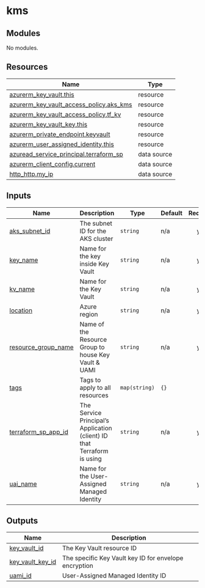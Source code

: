 # kms

<!-- BEGIN_TF_DOCS -->
## Modules

No modules.
## Resources

| Name | Type |
|------|------|
| [azurerm_key_vault.this](https://registry.terraform.io/providers/hashicorp/azurerm/latest/docs/resources/key_vault) | resource |
| [azurerm_key_vault_access_policy.aks_kms](https://registry.terraform.io/providers/hashicorp/azurerm/latest/docs/resources/key_vault_access_policy) | resource |
| [azurerm_key_vault_access_policy.tf_kv](https://registry.terraform.io/providers/hashicorp/azurerm/latest/docs/resources/key_vault_access_policy) | resource |
| [azurerm_key_vault_key.this](https://registry.terraform.io/providers/hashicorp/azurerm/latest/docs/resources/key_vault_key) | resource |
| [azurerm_private_endpoint.keyvault](https://registry.terraform.io/providers/hashicorp/azurerm/latest/docs/resources/private_endpoint) | resource |
| [azurerm_user_assigned_identity.this](https://registry.terraform.io/providers/hashicorp/azurerm/latest/docs/resources/user_assigned_identity) | resource |
| [azuread_service_principal.terraform_sp](https://registry.terraform.io/providers/hashicorp/azuread/latest/docs/data-sources/service_principal) | data source |
| [azurerm_client_config.current](https://registry.terraform.io/providers/hashicorp/azurerm/latest/docs/data-sources/client_config) | data source |
| [http_http.my_ip](https://registry.terraform.io/providers/hashicorp/http/latest/docs/data-sources/http) | data source |
## Inputs

| Name | Description | Type | Default | Required |
|------|-------------|------|---------|:--------:|
| <a name="input_aks_subnet_id"></a> [aks\_subnet\_id](#input\_aks\_subnet\_id) | The subnet ID for the AKS cluster | `string` | n/a | yes |
| <a name="input_key_name"></a> [key\_name](#input\_key\_name) | Name for the key inside Key Vault | `string` | n/a | yes |
| <a name="input_kv_name"></a> [kv\_name](#input\_kv\_name) | Name for the Key Vault | `string` | n/a | yes |
| <a name="input_location"></a> [location](#input\_location) | Azure region | `string` | n/a | yes |
| <a name="input_resource_group_name"></a> [resource\_group\_name](#input\_resource\_group\_name) | Name of the Resource Group to house Key Vault & UAMI | `string` | n/a | yes |
| <a name="input_tags"></a> [tags](#input\_tags) | Tags to apply to all resources | `map(string)` | `{}` | no |
| <a name="input_terraform_sp_app_id"></a> [terraform\_sp\_app\_id](#input\_terraform\_sp\_app\_id) | The Service Principal’s Application (client) ID that Terraform is using | `string` | n/a | yes |
| <a name="input_uai_name"></a> [uai\_name](#input\_uai\_name) | Name for the User-Assigned Managed Identity | `string` | n/a | yes |
## Outputs

| Name | Description |
|------|-------------|
| <a name="output_key_vault_id"></a> [key\_vault\_id](#output\_key\_vault\_id) | The Key Vault resource ID |
| <a name="output_key_vault_key_id"></a> [key\_vault\_key\_id](#output\_key\_vault\_key\_id) | The specific Key Vault key ID for envelope encryption |
| <a name="output_uami_id"></a> [uami\_id](#output\_uami\_id) | User-Assigned Managed Identity ID |
<!-- END_TF_DOCS -->
